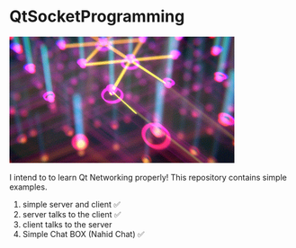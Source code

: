# QtSocketProgramming
![alt text](https://github.com/thenaserov/QtSocketProgramming/blob/main/res/networking.gif)

I intend to to learn Qt Networking properly!
This repository contains simple examples.

1. simple server and client ✅️
2. server talks to the client ✅️
3. client talks to the server
4. Simple Chat BOX (Nahid Chat) ✅️
